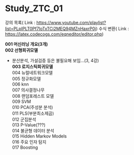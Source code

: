 # Study_ZTC_01

강의 목록( Link : https://www.youtube.com/playlist?list=PLpIPLT0Pf7IoTxTCi2MEQ94MZnHaxrP0j)
수식 변환( Link : https://latex.codecogs.com/eqneditor/editor.php)

**001 머신러닝 개요(3개)**   
**002 선형회귀모델**   
   - 분산분석, 가설검증 등은 불필요해 보임...(3, 4강)    
**003 로지스틱회귀모델**    
004 뉴럴네트워크모델   
005 정규화모델   
006 knn   
007 의사결정나무   
008 랜덤포레스트 모델   
009 SVM   
010 PCA(주성분 분석)   
011 PLS(부분최소제곱)   
012 군집분석   
013 P-Value(???)   
014 불균형 데이터 분석   
015 Hidden Markov Models   
016 주요 인자 탐지   
017 Boosting   
